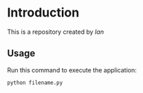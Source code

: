 # Introduction


This is a repository created by *Ian*


## Usage


Run this command to execute the application:


`python filename.py`

 

```

